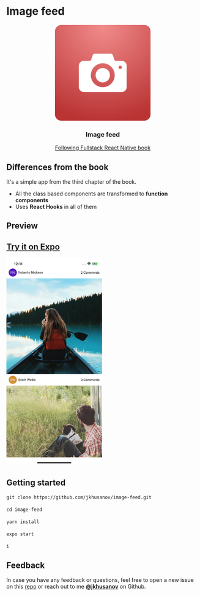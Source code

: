 # Image feed

<p align="center">
  <a href="https://www.fullstackreact.com/react-native/">
    <img alt="Image feed" src="assets/icon.png" width="250">
  </a>
</p>

<h3 align="center">
  Image feed
</h3>
  
  <a href="https://www.fullstackreact.com/react-native/">
    <p align="center">
      Following Fullstack React Native book
    </p>
  </a>

## Differences from the book

It's a simple app from the third chapter of the book.

- All the class based components are transformed to **function components**
- Uses **React Hooks** in all of them

## Preview

## [Try it on Expo](https://exp.host/@jkhusanov/Image-feed)

<img width="250" src="./screenshots/1.png">

## Getting started

```
git clone https://github.com/jkhusanov/image-feed.git

cd image-feed

yarn install

expo start

i
```

## Feedback

In case you have any feedback or questions, feel free to open a new issue on this [repo](https://github.com/jkhusanov/image-feed) or reach out to me [**@jkhusanov**](https://github.com/jkhusanov) on Github.
